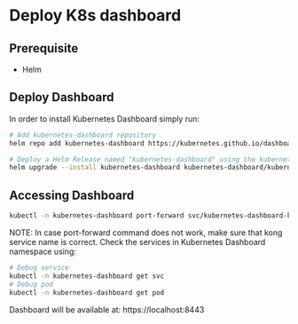 # Deploy K8s dashboard

## Prerequisite

- Helm

## Deploy Dashboard

In order to install Kubernetes Dashboard simply run:

```bash
# Add kubernetes-dashboard repository
helm repo add kubernetes-dashboard https://kubernetes.github.io/dashboard/

# Deploy a Helm Release named "kubernetes-dashboard" using the kubernetes-dashboard chart
helm upgrade --install kubernetes-dashboard kubernetes-dashboard/kubernetes-dashboard --create-namespace --namespace kubernetes-dashboard
```

## Accessing Dashboard

```bash
kubectl -n kubernetes-dashboard port-forward svc/kubernetes-dashboard-kong-proxy 8443:443
```

NOTE: In case port-forward command does not work, make sure that kong service name is correct.
Check the services in Kubernetes Dashboard namespace using:

```bash
# Debug service
kubectl -n kubernetes-dashboard get svc
# Debug pod
kubectl -n kubernetes-dashboard get pod
```

Dashboard will be available at: https://localhost:8443
